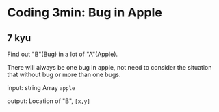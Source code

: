 # Coding 3min: Bug in Apple
## 7 kyu

 Find out "B"(Bug) in a lot of "A"(Apple).

There will always be one bug in apple, not need to consider the situation that without bug or more than one bugs.

input: string Array `apple`

output: Location of "B", `[x,y]`